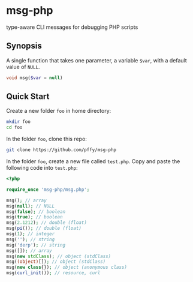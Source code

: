 # msg-php
type-aware CLI messages for debugging PHP scripts

## Synopsis

A single function that takes one parameter, a variable `$var`, with a default value of `NULL`.

```php
void msg($var = null)
```
## Quick Start

Create a new folder `foo` in home directory:
```bash
mkdir foo
cd foo
```

In the folder `foo`, clone this repo:
```bash
git clone https://github.com/pffy/msg-php
```

In the folder `foo`, create a new file called `test.php`. Copy and paste the following code into `test.php`:

```php
<?php

require_once 'msg-php/msg.php';

msg(); // array
msg(null); // NULL
msg(false); // boolean
msg(true); // boolean
msg(2.1212); // double (float)
msg(pi()); // double (float)
msg(1); // integer
msg(''); // string
msg('derp'); // string
msg([]); // array
msg(new stdClass); // object (stdClass)
msg((object)[]); // object (stdClass)
msg(new class{}); // object (anonymous class)
msg(curl_init()); // resource, curl
```
